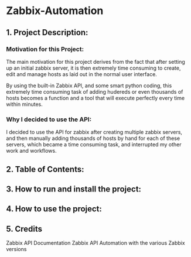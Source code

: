 # Zabbix-Automation

## 1. Project Description:
### Motivation for this Project:
The main motivation for this project derives from the fact that after setting up an initial zabbix server, it is then extremely time consuming to create, edit and manage hosts as laid out in the normal user interface.

By using the built-in Zabbix API, and some smart python coding, this extremely time consuming task of adding hudereds or even thousands of hosts becomes a function and a tool that will execute perfectly every time within minutes.

### Why I decided to use the API:
I decided to use the API for zabbix after creating multiple zabbix servers, and then manually adding thousands of hosts by hand for each of these servers, which became a time consuming task, and interrupted my other work and workflows.

## 2. Table of Contents:



## 3. How to run and install the project:

## 4. How to use the project:

## 5. Credits
Zabbix API Documentation
Zabbix API Automation with the various Zabbix versions
